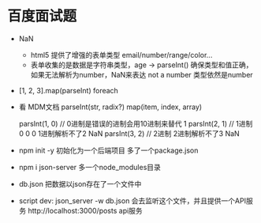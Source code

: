 # 百度面试题


- NaN 
    - html5 提供了增强的表单类型    email/number/range/color...
    - 表单收集的是数据是字符串类型，age -> parseInt() 确保类型和值正确，如果无法解析为number，NaN来表达 not a number 类型依然是number

- [1, 2, 3].map(parseInt)
    foreach 


- 看 MDM文档 parseInt(str, radix?)
    map(item, index, array)

    parsInt(1, 0)    // 0进制是错误的进制会用10进制来替代  1
    parsInt(2, 1)    // 1进制  0 0 0 1进制解析不了2 NaN
    parsInt(3, 2)    // 2进制  2进制解析不了3 NaN
    

- npm init -y   初始化为一个后端项目 多了一个package.json
- npm i json-server 多一个node_modules目录
- db.json 把数据以json存在了一个文件中
- script dev: json_server -w db.json 会去监听这个文件，并且提供一个API服务
    http://localhost:3000/posts     api服务
